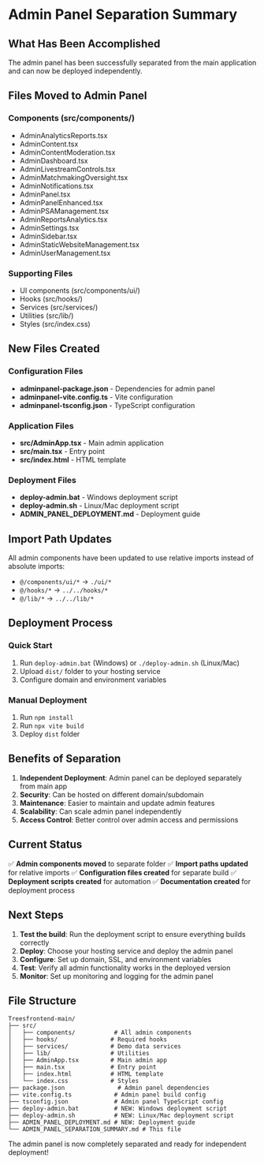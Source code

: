 # Admin Panel Separation Summary

## What Has Been Accomplished

The admin panel has been successfully separated from the main application and can now be deployed independently.

## Files Moved to Admin Panel

### Components (src/components/)
- AdminAnalyticsReports.tsx
- AdminContent.tsx
- AdminContentModeration.tsx
- AdminDashboard.tsx
- AdminLivestreamControls.tsx
- AdminMatchmakingOversight.tsx
- AdminNotifications.tsx
- AdminPanel.tsx
- AdminPanelEnhanced.tsx
- AdminPSAManagement.tsx
- AdminReportsAnalytics.tsx
- AdminSettings.tsx
- AdminSidebar.tsx
- AdminStaticWebsiteManagement.tsx
- AdminUserManagement.tsx

### Supporting Files
- UI components (src/components/ui/)
- Hooks (src/hooks/)
- Services (src/services/)
- Utilities (src/lib/)
- Styles (src/index.css)

## New Files Created

### Configuration Files
- **adminpanel-package.json** - Dependencies for admin panel
- **adminpanel-vite.config.ts** - Vite configuration
- **adminpanel-tsconfig.json** - TypeScript configuration

### Application Files
- **src/AdminApp.tsx** - Main admin application
- **src/main.tsx** - Entry point
- **src/index.html** - HTML template

### Deployment Files
- **deploy-admin.bat** - Windows deployment script
- **deploy-admin.sh** - Linux/Mac deployment script
- **ADMIN_PANEL_DEPLOYMENT.md** - Deployment guide

## Import Path Updates

All admin components have been updated to use relative imports instead of absolute imports:

- `@/components/ui/*` → `./ui/*`
- `@/hooks/*` → `../../hooks/*`
- `@/lib/*` → `../../lib/*`

## Deployment Process

### Quick Start
1. Run `deploy-admin.bat` (Windows) or `./deploy-admin.sh` (Linux/Mac)
2. Upload `dist/` folder to your hosting service
3. Configure domain and environment variables

### Manual Deployment
1. Run `npm install`
2. Run `npx vite build`
3. Deploy `dist` folder

## Benefits of Separation

1. **Independent Deployment**: Admin panel can be deployed separately from main app
2. **Security**: Can be hosted on different domain/subdomain
3. **Maintenance**: Easier to maintain and update admin features
4. **Scalability**: Can scale admin panel independently
5. **Access Control**: Better control over admin access and permissions

## Current Status

✅ **Admin components moved** to separate folder
✅ **Import paths updated** for relative imports
✅ **Configuration files created** for separate build
✅ **Deployment scripts created** for automation
✅ **Documentation created** for deployment process

## Next Steps

1. **Test the build**: Run the deployment script to ensure everything builds correctly
2. **Deploy**: Choose your hosting service and deploy the admin panel
3. **Configure**: Set up domain, SSL, and environment variables
4. **Test**: Verify all admin functionality works in the deployed version
5. **Monitor**: Set up monitoring and logging for the admin panel

## File Structure

```
Treesfrontend-main/
├── src/
│   ├── components/           # All admin components
│   ├── hooks/               # Required hooks
│   ├── services/            # Demo data services
│   ├── lib/                 # Utilities
│   ├── AdminApp.tsx         # Main admin app
│   ├── main.tsx             # Entry point
│   ├── index.html           # HTML template
│   └── index.css            # Styles
├── package.json               # Admin panel dependencies
├── vite.config.ts            # Admin panel build config
├── tsconfig.json             # Admin panel TypeScript config
├── deploy-admin.bat          # NEW: Windows deployment script
├── deploy-admin.sh           # NEW: Linux/Mac deployment script
├── ADMIN_PANEL_DEPLOYMENT.md # NEW: Deployment guide
└── ADMIN_PANEL_SEPARATION_SUMMARY.md # This file
```

The admin panel is now completely separated and ready for independent deployment!
